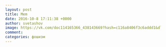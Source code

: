 ```yaml
--- 
layout: post 
title: Mem 
date: 2016-10-8 17:11:38 +0000 
author: svetashov 
image: https://vk.com/doc114165366_438143669?hash=c116a8406f3c6addd1&dl=6315eb6f74693a3ca0
comment: 
categories: фошизм
---
```

